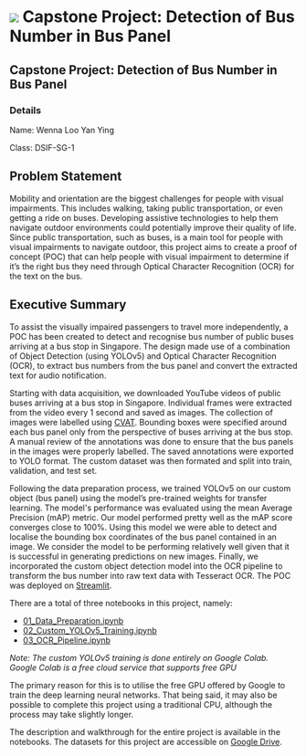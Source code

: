 # ![](https://ga-dash.s3.amazonaws.com/production/assets/logo-9f88ae6c9c3871690e33280fcf557f33.png) Capstone Project: Detection of Bus Number in Bus Panel

## Capstone Project: Detection of Bus Number in Bus Panel

### Details
Name: Wenna Loo Yan Ying

Class: DSIF-SG-1

## Problem Statement
Mobility and orientation are the biggest challenges for people with visual impairments. This includes walking, taking public transportation, or even getting a ride on buses. Developing assistive technologies to help them navigate outdoor environments could potentially improve their quality of life. Since public transportation, such as buses, is a main tool for people with visual impairments to navigate outdoor, this project aims to create a proof of concept (POC) that can help people with visual impairment to determine if it’s the right bus they need through Optical Character Recognition (OCR) for the text on the bus.


## Executive Summary
To assist the visually impaired passengers to travel more independently, a POC has been created to detect and recognise bus number of public buses arriving at a bus stop in Singapore. The design made use of a combination of Object Detection (using YOLOv5) and Optical Character Recognition (OCR), to extract bus numbers from the bus panel and convert the extracted text for audio notification.

Starting with data acquisition, we downloaded YouTube videos of public buses arriving at a bus stop in Singapore. Individual frames were extracted from the video every 1 second and saved as images. The collection of images were labelled using [CVAT](https://cvat.org/). Bounding boxes were specified around each bus panel only from the perspective of buses arriving at the bus stop. A manual review of the annotations was done to ensure that the bus panels in the images were properly labelled. The saved annotations were exported to YOLO format. The custom dataset was then formated and split into train, validation, and test set.

Following the data preparation process, we trained YOLOv5 on our custom object (bus panel) using the model’s pre-trained weights for transfer learning. The model's performance was evaluated using the mean Average Precision (mAP) metric. Our model performed pretty well as the mAP score converges close to 100%. Using this model we were able to detect and localise the bounding box coordinates of the bus panel contained in an image. We consider the model to be performing relatively well given that it is successful in generating predictions on new images. Finally, we incorporated the custom object detection model into the OCR pipeline to transform the bus number into raw text data with Tesseract OCR. The POC was deployed on [Streamlit](https://share.streamlit.io/crushedmonster/streamlit_bus_number_detector).

There are a total of three notebooks in this project, namely:
* [01_Data_Preparation.ipynb](https://github.com/crushedmonster/Detection_of_Bus_Number_in_Bus_Panel/blob/master/codes/01_Data_Preparation.ipynb)
* [02_Custom_YOLOv5_Training.ipynb](https://github.com/crushedmonster/Detection_of_Bus_Number_in_Bus_Panel/blob/master/codes/02_Custom_YOLOv5_Training.ipynb)
* [03_OCR_Pipeline.ipynb](https://github.com/crushedmonster/Detection_of_Bus_Number_in_Bus_Panel/blob/master/codes/03_OCR_Pipeline.ipynb)

*Note: The custom YOLOv5 training is done entirely on Google Colab. Google Colab is a free cloud service that supports free GPU*

The primary reason for this is to utilise the free GPU offered by Google to train the deep learning neural networks. That being said, it may also be possible to complete this project using a traditional CPU, although the process may take slightly longer.

The description and walkthrough for the entire project is available in the notebooks. The datasets for this project are accessible on [Google Drive](https://drive.google.com/drive/folders/1RBHFOXFMMLCXX0rdxxigoxZa4Ax1GGOz?usp=sharing).
